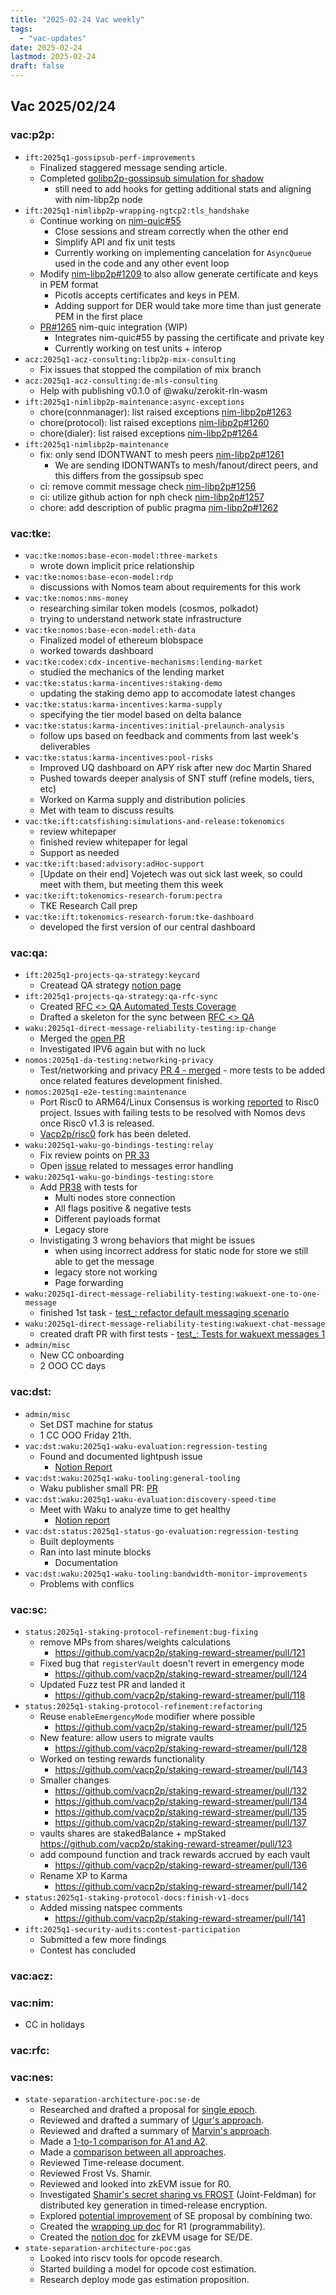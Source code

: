 ```yaml
---
title: "2025-02-24 Vac weekly"
tags:
  - "vac-updates"
date: 2025-02-24
lastmod: 2025-02-24
draft: false
---
```


## Vac 2025/02/24

### vac:p2p:
- `ift:2025q1-gossipsub-perf-improvements`
  - Finalized staggered message sending article.
  - Completed [golibp2p-gossipsub simulation for shadow](https://github.com/vacp2p/dst-gossipsub-test-node/pull/5) 
      - still need to add hooks for getting additional stats and aligning with nim-libp2p node 
- `ift:2025q1-nimlibp2p-wrapping-ngtcp2:tls_handshake`
    - Continue working on [nim-quic#55](https://github.com/vacp2p/nim-quic/pull/55/)
        - Close sessions and stream correctly when the other end
        - Simplify API and fix unit tests
        - Currently working on implementing cancelation for `AsyncQueue` used in the code and any other event loop
    - Modify [nim-libp2p#1209](https://github.com/vacp2p/nim-libp2p/pull/1209) to also allow generate certificate and keys in PEM format
        - Picotls accepts certificates and keys in PEM.
        - Adding support for DER would take more time than just generate PEM in the first place
    - [PR#1265](https://github.com/vacp2p/nim-libp2p/pull/1265) nim-quic integration (WIP)
        - Integrates nim-quic#55 by passing the certificate and private key
        - Currently working on test units + interop
- `acz:2025q1-acz-consulting:libp2p-mix-consulting`
    - Fix issues that stopped the compilation of mix branch
- `acz:2025q1-acz-consulting:de-mls-consulting`
    - Help with publishing v0.1.0 of @waku/zerokit-rln-wasm
- `ift:2025q1-nimlibp2p-maintenance:async-exceptions`
    - chore(connmanager): list raised exceptions [nim-libp2p#1263](https://github.com/vacp2p/nim-libp2p/pull/1263)
    - chore(protocol): list raised exceptions [nim-libp2p#1260](https://github.com/vacp2p/nim-libp2p/pull/1260)
    - chore(dialer): list raised exceptions [nim-libp2p#1264](https://github.com/vacp2p/nim-libp2p/pull/1264)
- `ift:2025q1-nimlibp2p-maintenance`
    - fix: only send IDONTWANT to mesh peers [nim-libp2p#1261](https://github.com/vacp2p/nim-libp2p/pull/1261)
        - We are sending IDONTWANTs to mesh/fanout/direct peers, and this differs from the gossipsub spec
    - ci: remove commit message check [nim-libp2p#1256](https://github.com/vacp2p/nim-libp2p/pull/1256)
    - ci: utilize github action for nph check [nim-libp2p#1257](https://github.com/vacp2p/nim-libp2p/pull/1257)
    - chore: add description of public pragma [nim-libp2p#1262](https://github.com/vacp2p/nim-libp2p/pull/1262)

### vac:tke:
- `vac:tke:nomos:base-econ-model:three-markets`
  - wrote down implicit price relationship
- `vac:tke:nomos:base-econ-model:rdp`
  - discussions with Nomos team about requirements for this work
- `vac:tke:nomos:nms-money`
  - researching similar token models (cosmos, polkadot)
  - trying to understand network state infrastructure
- `vac:tke:nomos:base-econ-model:eth-data`
  - Finalized  model of ethereum blobspace 
  - worked towards dashboard
- `vac:tke:codex:cdx-incentive-mechanisms:lending-market`
  - studied the mechanics of the lending market
- `vac:tke:status:karma-incentives:staking-demo`
  - updating the staking demo app to accomodate latest changes
- `vac:tke:status:karma-incentives:karma-supply`
  - specifying the tier model based on delta balance
- `vac:tke:status:karma-incentives:initial-prelaunch-analysis` 
  - follow ups based on feedback and comments from last week's deliverables
- `vac:tke:status:karma-incentives:pool-risks` 
  - Improved UQ dashboard on APY risk after new doc Martin Shared
  - Pushed towards deeper analysis of SNT stuff (refine models, tiers, etc)
  - Worked on Karma supply and distribution policies
  - Met with team to discuss results
- `vac:tke:ift:catsfishing:simulations-and-release:tokenomics`
  - review whitepaper
  - finished review whitepaper for legal
  - Support as needed
- `vac:tke:ift:based:advisory:adHoc-support`
  - [Update on their end] Vojetech was out sick last week, so could meet with them, but meeting them this week
- `vac:tke:ift:tokenomics-research-forum:pectra`
  -  TKE Research Call prep
- `vac:tke:ift:tokenomics-research-forum:tke-dashboard`
  - developed the first version of our central dashboard

### vac:qa:
- `ift:2025q1-projects-qa-strategy:keycard`
	- Createad QA strategy [notion page](https://www.notion.so/Project-QA-Strategy-1a18f96fb65c80689519caade523397d)
- `ift:2025q1-projects-qa-strategy:qa-rfc-sync`
	- Created [RFC <> QA Automated Tests Coverage](https://www.notion.so/RFC-QA-Automated-Tests-Coverage-1a18f96fb65c805c8bf3ca1fc04234b1)
	- Drafted a skeleton for the sync between [RFC <> QA](https://www.notion.so/RFC-QA-Sync-Table-1a18f96fb65c8088b2ccfa6aaebd708d)
- `waku:2025q1-direct-message-reliability-testing:ip-change`
	- Merged the [open PR](https://github.com/status-im/status-go/pull/6336)
	- Investigated IPV6 again but with no luck
- `nomos:2025q1-da-testing:networking-privacy`
    - Test/networking and privacy
    [PR 4 - merged](https://github.com/logos-co/nomos-e2e-tests/pull/4) - more tests to be added once related features development finished.
- `nomos:2025q1-e2e-testing:maintenance`
    - Port Risc0 to ARM64/Linux
    Consensus is working [reported](https://discord.com/channels/953703904086994974/1331206636139970621/1342329957925392474) to Risc0 project. Issues with failing tests to be resolved with Nomos devs once Risc0 v1.3 is released.
    - [Vacp2p/risc0](https://github.com/vacp2p/risc0) fork has been deleted.
- `waku:2025q1-waku-go-bindings-testing:relay`
    - Fix review points on [PR 33](https://github.com/waku-org/waku-go-bindings/pull/33)
    - Open [issue](https://github.com/waku-org/waku-go-bindings/issues/37) related to messages error handling 
- `waku:2025q1-waku-go-bindings-testing:store`
    - Add [PR38](https://github.com/waku-org/waku-go-bindings/pull/38) with tests for 
        - Multi nodes store connection
        - All flags positive & negative tests 
        - Different payloads format 
        - Legacy store
    - Invistigating 3 wrong behaviors that might be issues 
        - when using incorrect address for static node for store we still able to get the message 
        - legacy store not working 
        - Page forwarding 
- `waku:2025q1-direct-message-reliability-testing:wakuext-one-to-one-message`
    - finished 1st task - [test_: refactor default messaging scenario](https://github.com/status-im/status-go/pull/6351)
- `waku:2025q1-direct-message-reliability-testing:wakuext-chat-message`
    - created draft PR with first tests - [test_: Tests for wakuext messages 1 ](https://github.com/status-im/status-go/pull/6356) 
- `admin/misc`
	- New CC onboarding
	- 2 OOO CC days

### vac:dst:
- `admin/misc`
    - Set DST machine for status
    - 1 CC OOO Friday 21th.
- `vac:dst:waku:2025q1-waku-evaluation:regression-testing`
    - Found and documented lightpush issue
        - [Notion Report](https://www.notion.so/Lightpush-Unable-to-deserialize-1a08f96fb65c80c5ae3bc9f49ca01504)
- `vac:dst:waku:2025q1-waku-tooling:general-tooling`
    - Waku publisher small PR: [PR](https://github.com/vacp2p/10ksim/pull/61)
- `vac:dst:waku:2025q1-waku-evaluation:discovery-speed-time`
    - Meet with Waku to analyze time to get healthy
        - [Notion report](https://www.notion.so/Healthy-mesh-speed-19e8f96fb65c807399dad4abdcae3da5)
- `vac:dst:status:2025q1-status-go-evaluation:regression-testing`
    - Built deployments
    - Ran into last minute blocks
        - Documentation
- `vac:dst:waku:2025q1-waku-tooling:bandwidth-monitor-improvements`
    - Problems with conflics

### vac:sc:
- `status:2025q1-staking-protocol-refinement:bug-fixing`
    - remove MPs from shares/weights calculations 
        - https://github.com/vacp2p/staking-reward-streamer/pull/121
    - Fixed bug that `registerVault` doesn't revert in emergency mode
        - https://github.com/vacp2p/staking-reward-streamer/pull/124
    - Updated Fuzz test PR and landed it
        - https://github.com/vacp2p/staking-reward-streamer/pull/118
- `status:2025q1-staking-protocol-refinement:refactoring`
    - Reuse `enableEmergencyMode` modifier where possible
        - https://github.com/vacp2p/staking-reward-streamer/pull/125
    - New feature: allow users to migrate vaults
        - https://github.com/vacp2p/staking-reward-streamer/pull/128
    - Worked on testing rewards functionality
        - https://github.com/vacp2p/staking-reward-streamer/pull/143
    - Smaller changes
        - https://github.com/vacp2p/staking-reward-streamer/pull/132
        - https://github.com/vacp2p/staking-reward-streamer/pull/134
        - https://github.com/vacp2p/staking-reward-streamer/pull/135
        - https://github.com/vacp2p/staking-reward-streamer/pull/137
    - vaults shares are stakedBalance + mpStaked https://github.com/vacp2p/staking-reward-streamer/pull/123
    - add compound function and track rewards accrued by each vault
        - https://github.com/vacp2p/staking-reward-streamer/pull/136
    - Rename XP to Karma
        - https://github.com/vacp2p/staking-reward-streamer/pull/142
- `status:2025q1-staking-protocol-docs:finish-v1-docs`
    - Added missing natspec comments
        - https://github.com/vacp2p/staking-reward-streamer/pull/141
- `ift:2025q1-security-audits:contest-participation`
    - Submitted a few more findings
    - Contest has concluded

### vac:acz:

### vac:nim:
- CC in holidays

### vac:rfc:

### vac:nes:
- `state-separation-architecture-poc:se-de`
    - Researched and drafted a proposal for [single epoch](https://www.notion.so/Moudy-s-proposal-Approach-1-1a08f96fb65c8028937bec0890f6659e).
    - Reviewed and drafted a summary of [Ugur's approach](https://www.notion.so/Review-of-Ugur-s-proposal-Approach-2-1a08f96fb65c80a88d37d3f8bd79ee28).
    - Reviewed and drafted a summary of [Marvin's approach](https://www.notion.so/Review-of-Marvin-s-proposal-Approach-3-1a08f96fb65c80d3a81dca97181f617f).
    - Made a [1-to-1 comparison for A1 and A2](https://www.notion.so/One-to-one-comparison-Approach-1-Vs-Approach-2-1a08f96fb65c800cac0edb7d1d079bcb).
    - Made a [comparison between all approaches](https://www.notion.so/Approach-3-Vs-Approach-1-2-1a08f96fb65c8077801ad896d3366fca).
    - Reviewed Time-release document.
    - Reviewed Frost Vs. Shamir. 
    - Reviewed and looked into zkEVM issue for R0. 
    - Investigated [Shamir's secret sharing vs FROST](https://www.notion.so/Shamir-s-secret-vs-Frost-issue-1628f96fb65c816fba8bdfd2a0f97d16) (Joint-Feldman) for distributed key generation in timed-release encryption.
    - Explored [potential improvement](https://www.notion.so/Improved-proposal-approach-1-3-draft-1a18f96fb65c8018b51dcb3301928b98) of SE proposal by combining two.
    - Created the [wrapping up doc](https://www.notion.so/What-is-the-ideal-for-R1-and-how-we-are-close-it-19e8f96fb65c8028ba2bc78af727b204) for R1 (programmability). 
    - Created the [notion doc](https://www.notion.so/How-can-we-use-the-zkEVM-instead-of-the-zkVM-19e8f96fb65c80a1bff3d46ebbb6f626) for zkEVM usage for SE/DE. 
- `state-separation-architecture-poc:gas`
    - Looked into riscv tools for opcode research.
    - Started building a model for opcode cost estimation.
    - Research deploy mode gas estimation proposition.

